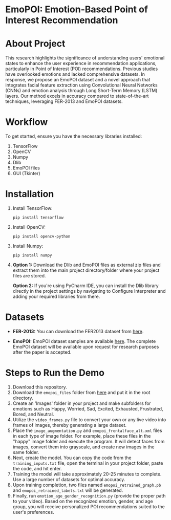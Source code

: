 # EmoPOI: Emotion-Based Point of Interest Recommendation

# About Project
This research highlights the significance of understanding users' emotional states to enhance the user experience in recommendation applications, particularly in Point of Interest (POI) recommendations. Previous studies have overlooked emotions and lacked comprehensive datasets. In response, we propose an EmoPOI dataset and a novel approach that integrates facial feature extraction using Convolutional Neural Networks (CNNs) and emotion analysis through Long Short-Term Memory (LSTM) layers. Our method excels in accuracy compared to state-of-the-art techniques, leveraging FER-2013 and EmoPOI datasets.

# Workflow

To get started, ensure you have the necessary libraries installed:

1. TensorFlow
2. OpenCV
3. Numpy
4. Dlib
5. EmoPOI files
6. GUI (Tkinter)

# Installation

1. Install TensorFlow:
   ```
   pip install tensorflow
   ```

2. Install OpenCV:
   ```
   pip install opencv-python
   ```

3. Install Numpy:
   ```
   pip install numpy
   ```

4. **Option 1:** Download the Dlib and EmoPOI files as external zip files and extract them into the main project directory/folder where your project files are stored.

   **Option 2:** If you're using PyCharm IDE, you can install the Dlib library directly in the project settings by navigating to Configure Interpreter and adding your required libraries from there.

# Datasets

- **FER-2013:** You can download the FER2013 dataset from [here](https://www.kaggle.com/datasets/msambare/fer2013).

- **EmoPOI:** EmoPOI dataset samples are available [here](https://drive.google.com/file/d/1TtJNkrWSFkIMW72-xnpBuRD7LTuxSEal/view?usp=sharing). The complete EmoPOI dataset will be available upon request for research purposes after the paper is accepted.

# Steps to Run the Demo

1. Download this repository.
2. Download the `emopoi_files` folder from [here](https://drive.google.com/drive/folders/13aIqYTp4tY5NiusXMcKxyNWiWDp80irP?usp=sharing) and put it in the root directory.
3. Create an 'Images' folder in your project and make subfolders for emotions such as Happy, Worried, Sad, Excited, Exhausted, Frustrated, Bored, and Neutral.
4. Utilize the `video_frames.py` file to convert your own or any live video into frames of images, thereby generating a large dataset.
5. Place the `image_augmentation.py` and `emopoi_frontalface_alt.xml` files in each type of image folder. For example, place these files in the "happy" image folder and execute the program. It will detect faces from images, convert them into grayscale, and create new images in the same folder.
6. Next, create the model. You can copy the code from the `training_inputs.txt` file, open the terminal in your project folder, paste the code, and hit enter.
7. Training the model will take approximately 20-25 minutes to complete. Use a large number of datasets for optimal accuracy.
8. Upon training completion, two files named `emopoi_retrained_graph.pb` and `emopoi_retrained_labels.txt` will be generated.
9. Finally, run `emotion_age_gender_recognition.py` (provide the proper path to your video). Based on the recognized emotion, gender, and age group, you will receive personalized POI recommendations suited to the user's preferences.
